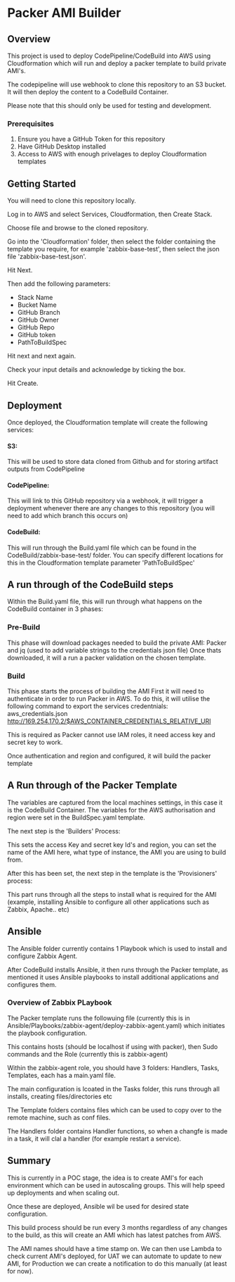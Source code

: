 # Packer AMI Builder

## Overview

This project is used to deploy CodePipeline/CodeBuild into AWS using Cloudformation which will run and deploy a packer template to build private AMI's.

The codepipeline will use webhook to clone this repository to an S3 bucket. It will then deploy the content to a CodeBuild Container.

Please note that this should only be used for testing and development.


### Prerequisites

1. Ensure you have a GitHub Token for this repository
2. Have GitHub Desktop installed
3. Access to AWS with enough privelages to deploy Cloudformation templates


## Getting Started

You will need to clone this repository locally.

Log in to AWS and select Services, Cloudformation, then Create Stack.

Choose file and browse to the cloned repository.

Go into the 'Cloudformation' folder, then select the folder containing the template you require, for example 'zabbix-base-test', then select the json file 'zabbix-base-test.json'.

Hit Next.

Then add the following parameters:

- Stack Name
- Bucket Name
- GitHub Branch
- GitHub Owner
- GitHub Repo
- GitHub token
- PathToBuildSpec

Hit next and next again.

Check your input details and acknowledge by ticking the box.

Hit Create.

## Deployment

Once deployed, the Cloudformation template will create the following services:

#### S3: 
This will be used to store data cloned from Github and for storing artifact outputs from CodePipeline

#### CodePipeline:
This will link to this GitHub repository via a webhook, it will trigger a deployment whenever there are any changes to this repository (you will need to add which branch this occurs on)

#### CodeBuild: 
This will run through the Build.yaml file which can be found in the CodeBuild/zabbix-base-test/ folder. You can specify different locations for this in the Cloudformation template parameter 'PathToBuildSpec'

## A run through of the CodeBuild steps 
Within the Build.yaml file, this will run through what happens on the CodeBuild container in 3 phases:

### Pre-Build
This phase will download packages needed to build the private AMI: Packer and jq (used to add variable strings to the credentials json file)
Once thats downloaded, it will a run a packer validation on the chosen template.


### Build
This phase starts the process of building the AMI
First it will need to authenticate in order to run Packer in AWS. To do this, it will utilise the following command to export the services credentnials:
aws_credentials.json http://169.254.170.2/$AWS_CONTAINER_CREDENTIALS_RELATIVE_URI

This is required as Packer cannot use IAM roles, it need access key and secret key to work.

Once authentication and region and configured, it will build the packer template

## A Run through of the Packer Template
The variables are captured from the local machines settings, in this case it is the CodeBuild Container. The variables for the AWS authorisation and region were set in the BuildSpec.yaml template.

The next step is the 'Builders' Process:

This sets the access Key and secret key Id's and region, you can set the name of the AMI here, what type of instance, the AMI you are using to build from.

After this has been set, the next step in the template is the 'Provisioners' process:

This part runs through all the steps to install what is required for the AMI (example, installing Ansible to configure all other applications such as Zabbix, Apache.. etc)

## Ansible
The Ansible folder currently contains 1 Playbook which is used to install and configure Zabbix Agent.

After CodeBuild installs Ansible, it then runs through the Packer template, as mentioned it uses Ansible playbooks to install additional applications and configures them.

### Overview of Zabbix PLaybook

The Packer template runs the followuing file (currently this is in Ansible/Playbooks/zabbix-agent/deploy-zabbix-agent.yaml) which initiates the playbook configuration.

This contains hosts (should be localhost if using with packer), then Sudo commands and the Role (currently this is zabbix-agent)

Within the zabbix-agent role, you should have 3 folders: Handlers, Tasks, Templates, each has a main.yaml file.

The main configuration is lcoated in the Tasks folder, this runs through all installs, creating files/directories etc

The Template folders contains files which can be used to copy over to the remote machine, such as conf files.

The Handlers folder contains Handler functions, so when a changfe is made in a task, it will clal a handler (for example restart a service).


## Summary

This is currently in a POC stage, the idea is to create AMI's for each environment which can be used in autoscaling groups. This will help speed up deployments and when scaling out.

Once these are deployed, Ansible wil be used for desired state configuration.

This build process should be run every 3 months regardless of any changes to the build, as this will create an AMI which has latest patches from AWS.

The AMI names should have a time stamp on. We can then use Lambda to check current AMI's deployed, for UAT we can automate to update to new AMI, for Production we can create a notification to do this manually (at least for now).
